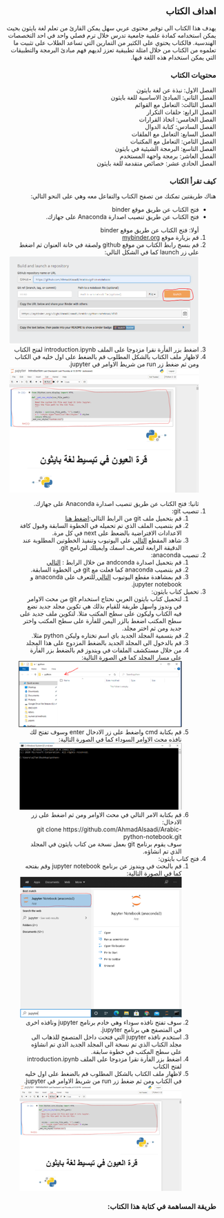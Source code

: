 <!DOCTYPE html>
<html dir="rtl" lang="ar">
<head>
<meta charset="utf-8">
</head>
<body>
<div dir="rtl">

## اهداف الكتاب
يهدف هذا الكتاب الى توفير محتوى عربي سهل يمكن القارئ من تعلم لغة بايثون بحيث يمكن استخدامه كمادة علمية جامعية تدرس خلال ترم فصلي واحد  في احد التخصصات الهندسية. فالكتاب يحتوي على الكثير من التمارين التي تساعد الطلاب على تثبيت ما تعلموه من الكتاب من خلال امثلة تطبيقية تعزز لديهم فهم مبادئ البرمجة والتطبيقات التي يمكن استخدام هذه اللغة فيها.

### محتويات الكتاب
الفصل الاول: نبذة عن لغة بايثون  
الفصل الثاني: المبادئ الاساسية للغة بايثون  
الفصل الثالث: التعامل مع القوائم  
الفصل الرابع: حلقات التكرار  
الفصل الخامس: اتخاذ القرارات   
الفصل السادس: كتابة الدوال  
الفصل السابع: التعامل مع الملقات  
الفصل الثامن: التعامل مع المكتبات  
الفصل التاسع: البرمجة الشيئية في بايثون  
الفصل العاشر: برمجة واجهة المستخدم  
الفصل الحادي عشر: خصائص متقدمة للغة بايثون  
    

### كيف تقرأ الكتاب
<div>
    هناك طريقتين تمكنك من تصفح الكتاب والتفاعل معه وهي على النحو التالي:
    <ul>
        <li>فتح الكتاب عن طريق موقع binder</li>
        <li>فتح الكتاب عن طريق تنصيب اصدارة Anaconda على جهازك.</li>
    </ul>
    <ol>
        أولا: فتح الكتاب عن طريق موقع binder
        <br>
        <li>قم بزيارة موقع <a href="mybinder.org">mybinder.org</a></li>
        <li>قم بنسخ رابط الكتاب من موقع github ولصقة في خانة العنوان ثم اضغط على زر launch  كما في الشكل التالي:
            <img src="img/mybinder2.PNG"></li>
        <li>اضغط بزر الفأرة نقرا مزدوجا على الملف introduction.ipynb لفتح الكتاب</li>
        <li>لاظهار ملف الكتاب بالشكل المطلوب قم بالضغط على اول خليه في الكتاب ومن ثم ضغط زر run من شريط الاوامر في jupyter.<br>
            <img src="img/cmd4.png">
         </li>
    </ol>
    <ol>
        ثانيا: فتح الكتاب عن طريق تنصيب اصدارة Anaconda على جهازك.
        <li>تنصيب git:<br>
            <ol>
                <li>قم بتحميل ملف git من الرابط التالي:<a href="https://git-scm.com/downloads/">اضغط هنا</a> </li>
                <li>قم بتنصيب الملف الذي تم تحميله في الخطوة السابقة وقبول كافة الاعدادات الافتراضية بالضعظ على next في كل مرة.</li>
                <li>شاهد المقطع <a href="https://www.youtube.com/watch?v=2QP4QxzG-wY">التالي</a> على اليوتيوب وتنفيذ الخطوتين المطلوبة عند الدقيقة الرابعة لتعريف اسمك وايميلك لبرنامج git.</li>
            </ol>
        </li>
        <li>تنصيب anaconda:<br>
            <ol>
                <li>قم بتحميل اصدارة andconda من خلال الرابط : <a href="https://www.anaconda.com/products/individual" >التالي</a></li>
                <li>قم بتنصيب anaconda كما فعلت مع git في الخطوة السابقة.</li>
                <li>قم بمشاهدة مقطع اليوتيوب <a href="https://www.youtube.com/watch?v=gCjB3q9N9WI&list=PLKbdLIqXa5u23-nYbIG50TomKLCnGT6RH">التالي </a> للتعرف على anaconda و jupyter notebook.</li>
            </ol></li>
        <li>تحميل كتاب بايثون:<br>
            <ol>
                <li>لتحميل كتاب بايثون العربي نحتاج استخدام git من محث الاوامر في وندوز واسهل طريقة للقيام بذلك هي تكوين مجلد جديد نضع فيه الكتاب وليكون على سطح المكتب مثلا. لتكوين ملف جديد على سطح المكتب اضغط بالزر اليمن للفأرة على سطح المكتب واختر جديد ومن ثم اختر مجلد.</li>
                <li>قم بتسمية المجلد الجديد باي اسم تختاره وليكن python مثلا.</li>
                <li> قم بالدخول الى المجلد الجديد بالضغط المزدوج على هذا المجلد</li>
                <li>من خلال مستكشف الملفات في ويندوز قم بالضغط بزر الفأرة على مسار المجلد كما في الصورة التالية:<br>
                    <img style="border:solid black 1px"src="img\cmd1.png"><br>
                </li>
                <li>قم بكتابة cmd واضغط على زر الادخال enter وسوف تفتح لك نافذه محث الاوامر السوداء كما في الصورة التالية:<br>
                <img src="img\cmd2.png"></li>
                <li>قم بكتابة الامر التالي في محث الاوامر ومن ثم اضغط على زر الادخال:<br>
                git clone https://github.com/AhmadAlsaadi/Arabic-python-notebook.git
                <br>
                    سوف يقوم برنامج git بعمل نسخة من كتاب بايثون في المجلد الذي تم انشاؤه. 
                </li>
            </ol></li>
        <li>فتح كتاب بايثون:<br>
            <ol>
                <li>قم بالبحث في ويندوز عن برنامج jupyter notebook وقم بفتحه كما في الصورة التالية:<br>
                    <img src="img\cmd3.png">
                </li>
                <li>سوف تفتح نافذه سوداء وهي خادم برنامج jupyter ونافذه اخرى في المتصفح هي برنامج jupyter.</li>
                <li>استخدم نافذه jupyter التي فتحت داخل المتصفح للذهاب الى مجلد الكتاب الذي تم نسخة الى المجلد الجديد الذي تم انشاؤه على سطح المكتب في خطوة سابقة.</li>
                <li>اضغط بزر الفأرة نقرا مزدوجا على الملف introduction.ipynb لفتح الكتاب</li>
                <li>لاظهار ملف الكتاب بالشكل المطلوب قم بالضغط على اول خليه في الكتاب ومن ثم ضغط زر run من شريط الاوامر في jupyter.<br>
                <img src="img/cmd4.png">
                </li>
            </ol></li>
    </ol>
    </div>
      
### طريقة المساهمة في كتابة هذا الكتاب:

</div>
</body>
</html>
